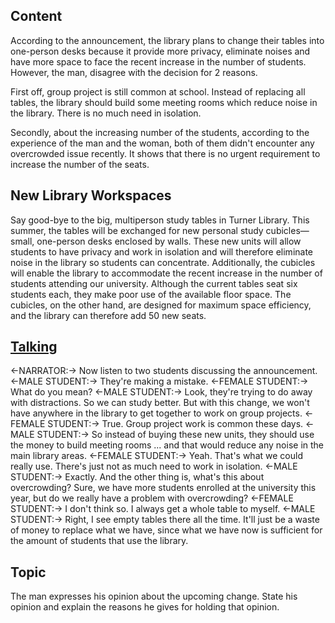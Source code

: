 ## Content
According to the announcement, the library plans to change their tables into one-person desks because it provide more privacy, eliminate noises and have more space to face the recent increase in the number of students. However, the man, disagree with the decision for 2 reasons.

First off, group project is still common at school. Instead of replacing all tables, the library should build some  meeting rooms which reduce noise in the library. There is no much need in isolation.

Secondly, about the increasing number of the students, according to the experience of the man and the woman, both of them didn't encounter any overcrowded issue recently. It shows that there is no urgent requirement to increase the number of the seats.

## New Library Workspaces
Say good-bye to the big, multiperson study tables in Turner Library. This summer, the tables will be exchanged for new personal study cubicles—small, one-person desks enclosed by walls. These new units will allow students to have privacy and work in isolation and will therefore eliminate noise in the library so students can concentrate. Additionally, the cubicles will enable the library to accommodate the recent increase in the number of students attending our university. Although the current tables seat six students each, they make poor use of the available floor space. The cubicles, on the other hand, are designed for maximum space efficiency, and the library can therefore add 50 new seats.

## [Talking](https://img.kmf.com/toefl/listening/audio/b145cf3a2d2e3f4b986db7dbb6d8036b.mp3)
<-NARRATOR:-> Now listen to two students discussing the announcement.
<-MALE STUDENT:-> They're making a mistake.
<-FEMALE STUDENT:-> What do you mean?
<-MALE STUDENT:-> Look, they're trying to do away with distractions.
So we can study better. But with this change,
we won't have anywhere in the library to get together to work on group projects.
<-FEMALE STUDENT:-> True. Group project work is common these days.
<-MALE STUDENT:-> So instead of buying these new units,
they should use the money to build meeting rooms ... and that would reduce any noise in the main library areas.
<-FEMALE STUDENT:-> Yeah. That's what we could really use.
There's just not as much need to work in isolation.
<-MALE STUDENT:-> Exactly. And the other thing is, what's this about overcrowding?
Sure, we have more students enrolled at the university this year, but
do we really have a problem with overcrowding?
<-FEMALE STUDENT:-> I don't think so. I always get a whole table to myself.
<-MALE STUDENT:-> Right, I see empty tables there all the time.
It'll just be a waste of money to replace what we have, since what we have now is sufficient for the amount of students that use the library.

## Topic
The man expresses his opinion about the upcoming change. State his opinion and explain the reasons he gives for holding that opinion.